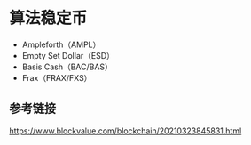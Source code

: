 # 算法稳定币
- Ampleforth（AMPL）
- Empty Set Dollar（ESD）
- Basis Cash（BAC/BAS）
- Frax（FRAX/FXS）



## 参考链接
https://www.blockvalue.com/blockchain/20210323845831.html